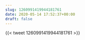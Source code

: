 ```yaml
---
slug: 1260991419944181761
date: 2020-05-14 17:52:37+00:00
draft: false
---
```


{{< tweet 1260991419944181761 >}}
